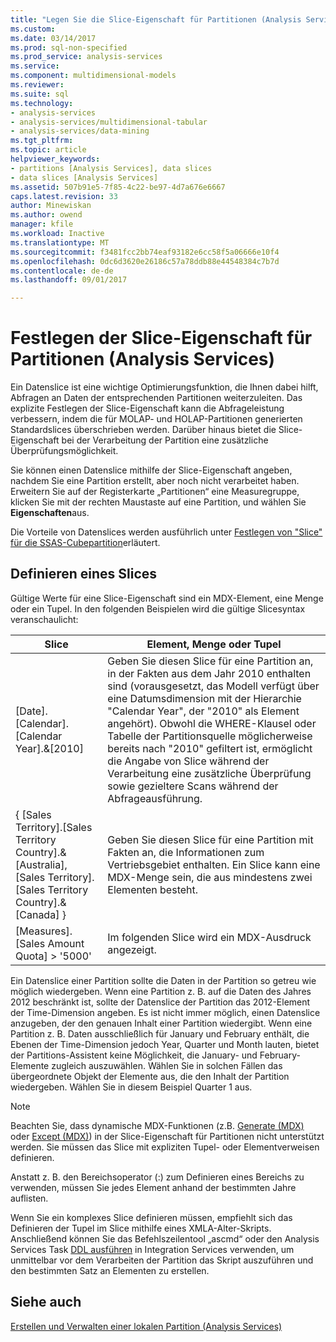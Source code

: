 ```yaml
---
title: "Legen Sie die Slice-Eigenschaft für Partitionen (Analysis Services) | Microsoft Docs"
ms.custom: 
ms.date: 03/14/2017
ms.prod: sql-non-specified
ms.prod_service: analysis-services
ms.service: 
ms.component: multidimensional-models
ms.reviewer: 
ms.suite: sql
ms.technology:
- analysis-services
- analysis-services/multidimensional-tabular
- analysis-services/data-mining
ms.tgt_pltfrm: 
ms.topic: article
helpviewer_keywords:
- partitions [Analysis Services], data slices
- data slices [Analysis Services]
ms.assetid: 507b91e5-7f85-4c22-be97-4d7a676e6667
caps.latest.revision: 33
author: Minewiskan
ms.author: owend
manager: kfile
ms.workload: Inactive
ms.translationtype: MT
ms.sourcegitcommit: f3481fcc2bb74eaf93182e6cc58f5a06666e10f4
ms.openlocfilehash: 0dc6d3620e26186c57a78ddb88e44548384c7b7d
ms.contentlocale: de-de
ms.lasthandoff: 09/01/2017

---
```

# <a name="set-the-partition-slice-property-analysis-services"></a>Festlegen der Slice-Eigenschaft für Partitionen (Analysis Services)
  Ein Datenslice ist eine wichtige Optimierungsfunktion, die Ihnen dabei hilft, Abfragen an Daten der entsprechenden Partitionen weiterzuleiten. Das explizite Festlegen der Slice-Eigenschaft kann die Abfrageleistung verbessern, indem die für MOLAP- und HOLAP-Partitionen generierten Standardslices überschrieben werden. Darüber hinaus bietet die Slice-Eigenschaft bei der Verarbeitung der Partition eine zusätzliche Überprüfungsmöglichkeit.  
  
 Sie können einen Datenslice mithilfe der Slice-Eigenschaft angeben, nachdem Sie eine Partition erstellt, aber noch nicht verarbeitet haben. Erweitern Sie auf der Registerkarte „Partitionen“ eine Measuregruppe, klicken Sie mit der rechten Maustaste auf eine Partition, und wählen Sie **Eigenschaften**aus.  
  
 Die Vorteile von Datenslices werden ausführlich unter [Festlegen von "Slice" für die SSAS-Cubepartition](http://go.microsoft.com/fwlink/?LinkId=317783)erläutert.  
  
## <a name="defining-a-slice"></a>Definieren eines Slices  
 Gültige Werte für eine Slice-Eigenschaft sind ein MDX-Element, eine Menge oder ein Tupel. In den folgenden Beispielen wird die gültige Slicesyntax veranschaulicht:  
  
|Slice|Element, Menge oder Tupel|  
|-----------|--------------------------|  
|[Date].[Calendar].[Calendar Year].&[2010]|Geben Sie diesen Slice für eine Partition an, in der Fakten aus dem Jahr 2010 enthalten sind (vorausgesetzt, das Modell verfügt über eine Datumsdimension mit der Hierarchie "Calendar Year", der "2010" als Element angehört). Obwohl die WHERE-Klausel oder Tabelle der Partitionsquelle möglicherweise bereits nach "2010" gefiltert ist, ermöglicht die Angabe von Slice während der Verarbeitung eine zusätzliche Überprüfung sowie gezieltere Scans während der Abfrageausführung.|  
|{ [Sales Territory].[Sales Territory Country].&[Australia], [Sales Territory].[Sales Territory Country].&[Canada] }|Geben Sie diesen Slice für eine Partition mit Fakten an, die Informationen zum Vertriebsgebiet enthalten. Ein Slice kann eine MDX-Menge sein, die aus mindestens zwei Elementen besteht.|  
|[Measures].[Sales Amount Quota] > '5000'|Im folgenden Slice wird ein MDX-Ausdruck angezeigt.|  
  
 Ein Datenslice einer Partition sollte die Daten in der Partition so getreu wie möglich wiedergeben. Wenn eine Partition z. B. auf die Daten des Jahres 2012 beschränkt ist, sollte der Datenslice der Partition das 2012-Element der Time-Dimension angeben. Es ist nicht immer möglich, einen Datenslice anzugeben, der den genauen Inhalt einer Partition wiedergibt. Wenn eine Partition z. B. Daten ausschließlich für January und February enthält, die Ebenen der Time-Dimension jedoch Year, Quarter und Month lauten, bietet der Partitions-Assistent keine Möglichkeit, die January- und February-Elemente zugleich auszuwählen. Wählen Sie in solchen Fällen das übergeordnete Objekt der Elemente aus, die den Inhalt der Partition wiedergeben. Wählen Sie in diesem Beispiel Quarter 1 aus.  
  
> [!NOTE]  
>  Beachten Sie, dass dynamische MDX-Funktionen (z.B. [Generate &#40;MDX&#41;](../../mdx/generate-mdx.md) oder [Except &#40;MDX&#41;](../../mdx/except-mdx-function.md)) in der Slice-Eigenschaft für Partitionen nicht unterstützt werden. Sie müssen das Slice mit expliziten Tupel- oder Elementverweisen definieren.  
>   
>  Anstatt z. B. den Bereichsoperator (:) zum Definieren eines Bereichs zu verwenden, müssen Sie jedes Element anhand der bestimmten Jahre auflisten.  
>   
>  Wenn Sie ein komplexes Slice definieren müssen, empfiehlt sich das Definieren der Tupel im Slice mithilfe eines XMLA-Alter-Skripts. Anschließend können Sie das Befehlszeilentool „ascmd“ oder den Analysis Services Task [DDL ausführen](../../integration-services/control-flow/analysis-services-execute-ddl-task.md) in Integration Services verwenden, um unmittelbar vor dem Verarbeiten der Partition das Skript auszuführen und den bestimmten Satz an Elementen zu erstellen.  
  
## <a name="see-also"></a>Siehe auch  
 [Erstellen und Verwalten einer lokalen Partition &#40;Analysis Services&#41;](../../analysis-services/multidimensional-models/create-and-manage-a-local-partition-analysis-services.md)  
  
  


